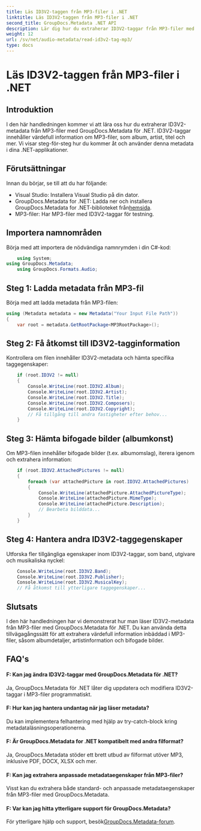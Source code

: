 ```yaml
---
title: Läs ID3V2-taggen från MP3-filer i .NET
linktitle: Läs ID3V2-taggen från MP3-filer i .NET
second_title: GroupDocs.Metadata .NET API
description: Lär dig hur du extraherar ID3V2-taggar från MP3-filer med GroupDocs.Metadata for .NET. Få åtkomst till album, artist och mer programmatiskt.
weight: 12
url: /sv/net/audio-metadata/read-id3v2-tag-mp3/
type: docs
---
```

# Läs ID3V2-taggen från MP3-filer i .NET

## Introduktion
I den här handledningen kommer vi att lära oss hur du extraherar ID3V2-metadata från MP3-filer med GroupDocs.Metadata för .NET. ID3V2-taggar innehåller värdefull information om MP3-filer, som album, artist, titel och mer. Vi visar steg-för-steg hur du kommer åt och använder denna metadata i dina .NET-applikationer.
## Förutsättningar
Innan du börjar, se till att du har följande:
- Visual Studio: Installera Visual Studio på din dator.
-  GroupDocs.Metadata for .NET: Ladda ner och installera GroupDocs.Metadata for .NET-biblioteket från[hemsida](https://releases.groupdocs.com/metadata/net/).
- MP3-filer: Har MP3-filer med ID3V2-taggar för testning.

## Importera namnområden
Börja med att importera de nödvändiga namnrymden i din C#-kod:
```csharp
    using System;
using GroupDocs.Metadata;
    using GroupDocs.Formats.Audio;
```
## Steg 1: Ladda metadata från MP3-fil
Börja med att ladda metadata från MP3-filen:
```csharp
using (Metadata metadata = new Metadata("Your Input File Path"))
{
    var root = metadata.GetRootPackage<MP3RootPackage>();
```
## Steg 2: Få åtkomst till ID3V2-tagginformation
Kontrollera om filen innehåller ID3V2-metadata och hämta specifika taggegenskaper:
```csharp
    if (root.ID3V2 != null)
    {
        Console.WriteLine(root.ID3V2.Album);
        Console.WriteLine(root.ID3V2.Artist);
        Console.WriteLine(root.ID3V2.Title);
        Console.WriteLine(root.ID3V2.Composers);
        Console.WriteLine(root.ID3V2.Copyright);
        // Få tillgång till andra fastigheter efter behov...
    }
```
## Steg 3: Hämta bifogade bilder (albumkonst)
Om MP3-filen innehåller bifogade bilder (t.ex. albumomslag), iterera igenom och extrahera information:
```csharp
    if (root.ID3V2.AttachedPictures != null)
    {
        foreach (var attachedPicture in root.ID3V2.AttachedPictures)
        {
            Console.WriteLine(attachedPicture.AttachedPictureType);
            Console.WriteLine(attachedPicture.MimeType);
            Console.WriteLine(attachedPicture.Description);
            // Bearbeta bilddata...
        }
    }
```
## Steg 4: Hantera andra ID3V2-taggegenskaper
Utforska fler tillgängliga egenskaper inom ID3V2-taggar, som band, utgivare och musikaliska nyckel:
```csharp
    Console.WriteLine(root.ID3V2.Band);
    Console.WriteLine(root.ID3V2.Publisher);
    Console.WriteLine(root.ID3V2.MusicalKey);
    // Få åtkomst till ytterligare taggegenskaper...
```

## Slutsats
I den här handledningen har vi demonstrerat hur man läser ID3V2-metadata från MP3-filer med GroupDocs.Metadata för .NET. Du kan använda detta tillvägagångssätt för att extrahera värdefull information inbäddad i MP3-filer, såsom albumdetaljer, artistinformation och bifogade bilder.

## FAQ's
#### F: Kan jag ändra ID3V2-taggar med GroupDocs.Metadata för .NET?
Ja, GroupDocs.Metadata för .NET låter dig uppdatera och modifiera ID3V2-taggar i MP3-filer programmatiskt.
#### F: Hur kan jag hantera undantag när jag läser metadata?
Du kan implementera felhantering med hjälp av try-catch-block kring metadataläsningsoperationerna.
#### F: Är GroupDocs.Metadata for .NET kompatibelt med andra filformat?
Ja, GroupDocs.Metadata stöder ett brett utbud av filformat utöver MP3, inklusive PDF, DOCX, XLSX och mer.
#### F: Kan jag extrahera anpassade metadataegenskaper från MP3-filer?
Visst kan du extrahera både standard- och anpassade metadataegenskaper från MP3-filer med GroupDocs.Metadata.
#### F: Var kan jag hitta ytterligare support för GroupDocs.Metadata?
 För ytterligare hjälp och support, besök[GroupDocs.Metadata-forum](https://forum.groupdocs.com/c/metadata/14).